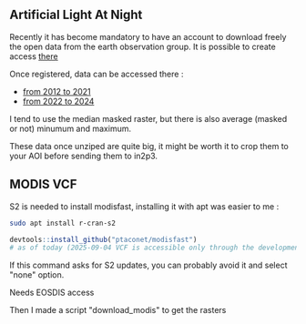 ## Artificial Light At Night

Recently it has become mandatory to have an account to download freely the open
data from the earth observation group. It is possible to create access [there](https://eogauth-new.mines.edu/realms/eog/login-actions/registration?client_id=eogdata-new-apache&tab_id=lovsgbqu11k&client_data=eyJydSI6Imh0dHBzOi8vZW9nZGF0YS5taW5lcy5lZHUvb2F1dGgyY2FsbGJhY2siLCJydCI6ImNvZGUiLCJzdCI6InI5Q2lZMHQtZV9YcGdSbzBCVi0zSmMxeW9zZyJ9)

Once registered, data can be accessed there :

- [from 2012 to 2021](https://eogdata.mines.edu/nighttime_light/annual/v21/)
- [from 2022 to 2024](https://eogdata.mines.edu/nighttime_light/annual/v22/)

I tend to use the median masked raster, but there is also average (masked or not) minumum and maximum.

These data once unziped are quite big, it might be worth it to crop them to your
AOI before sending them to in2p3.

## MODIS VCF

S2 is needed to install modisfast, installing it with apt was easier to me :

```bash
sudo apt install r-cran-s2
```
```R
devtools::install_github("ptaconet/modisfast")
# as of today (2025-09-04 VCF is accessible only through the development version)
```
If this command asks for S2 updates, you can probably avoid it and select "none"
option.

Needs EOSDIS access

Then I made a script "download_modis" to get the rasters
